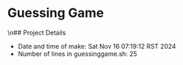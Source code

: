 # Guessing Game
\n## Project Details
- Date and time of make: Sat Nov 16 07:19:12 RST 2024
- Number of lines in guessinggame.sh: 25
